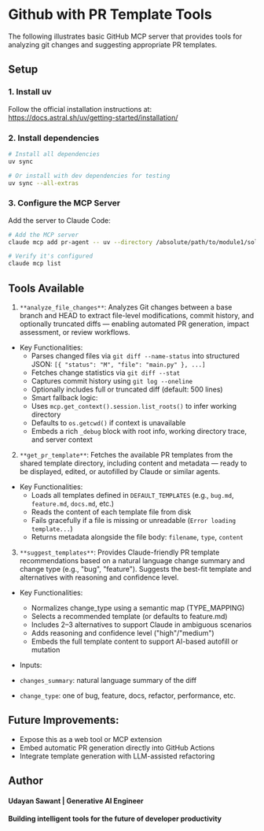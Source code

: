 # Github with PR Template Tools

The following illustrates basic GitHub MCP server that provides tools for analyzing git changes and suggesting
appropriate PR
templates.

## Setup

### 1. Install uv

Follow the official installation instructions at: https://docs.astral.sh/uv/getting-started/installation/

### 2. Install dependencies

```bash
# Install all dependencies
uv sync

# Or install with dev dependencies for testing
uv sync --all-extras
```

### 3. Configure the MCP Server

Add the server to Claude Code:

```bash
# Add the MCP server
claude mcp add pr-agent -- uv --directory /absolute/path/to/module1/solution run server.py

# Verify it's configured
claude mcp list
```

## Tools Available

1. `````**analyze_file_changes**`````: Analyzes Git changes between a base branch and HEAD to extract file-level
   modifications,
   commit history, and optionally truncated diffs — enabling automated PR generation, impact assessment, or review
   workflows.

- Key Functionalities:
    - Parses changed files via ```git diff --name-status``` into structured JSON:
      ```[{ "status": "M", "file": "main.py" }, ...]```
    - Fetches change statistics via ```git diff --stat```
    - Captures commit history using ```git log --oneline```
    - Optionally includes full or truncated diff (default: 500 lines)
    - Smart fallback logic:
    - Uses ```mcp.get_context().session.list_roots()``` to infer working directory
    - Defaults to ```os.getcwd()``` if context is unavailable
    - Embeds a rich ```_debug``` block with root info, working directory trace, and server context


2. ```**get_pr_template**```: Fetches the available PR templates from the shared template directory, including
   content and
   metadata — ready to be displayed, edited, or autofilled by Claude or similar agents.

- Key Functionalities:
    - Loads all templates defined in ```DEFAULT_TEMPLATES``` (e.g., ```bug.md```, ```feature.md```, ```docs.md```, etc.)
    - Reads the content of each template file from disk
    - Fails gracefully if a file is missing or unreadable (```Error loading template...```)
    - Returns metadata alongside the file body: ```filename```, ```type```, ```content```


3. ```**suggest_templates**```: Provides Claude-friendly PR template recommendations based on a natural language change
   summary and change type (e.g., "bug", "feature"). Suggests the best-fit template and alternatives with reasoning and
   confidence level.

- Key Functionalities:
    - Normalizes change_type using a semantic map (TYPE_MAPPING)
    - Selects a recommended template (or defaults to feature.md)
    - Includes 2–3 alternatives to support Claude in ambiguous scenarios
    - Adds reasoning and confidence level ("high"/"medium")
    - Embeds the full template content to support AI-based autofill or mutation

- Inputs:
- ```changes_summary```: natural language summary of the diff
- ```change_type```: one of bug, feature, docs, refactor, performance, etc.

## Future Improvements:

- Expose this as a web tool or MCP extension
- Embed automatic PR generation directly into GitHub Actions
- Integrate template generation with LLM-assisted refactoring

## Author

#### Udayan Sawant | Generative AI Engineer

#### Building intelligent tools for the future of developer productivity